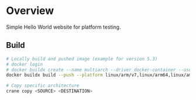 # Overview

Simple Hello World website for platform testing.

## Build

```bash
# Locally build and pushed image (example for version 5.3)
# docker login
# docker buildx create --name multiarch --driver docker-container --use # First time docker setup
docker buildx build --push --platform linux/arm/v7,linux/arm64,linux/amd64 --tag jmaclean/hello-world:6.1 .

# Copy specific architecture
crane copy <SOURCE> <DESTINATION>
```
